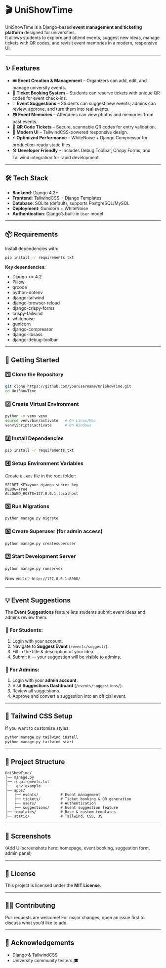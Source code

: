 

# 🎬 UniShowTime

UniShowTime is a Django-based **event management and ticketing platform** designed for universities.  
It allows students to explore and attend events, suggest new ideas, manage tickets with QR codes, and revisit event memories in a modern, responsive UI.  

---

## ✨ Features

- 🎟️ **Event Creation & Management** – Organizers can add, edit, and manage university events.  
- 👥 **Ticket Booking System** – Students can reserve tickets with unique QR codes for event check-ins.  
- 💡 **Event Suggestions** – Students can suggest new events; admins can review, approve, and turn them into real events.  
- 📷 **Event Memories** – Attendees can view photos and memories from past events.  
- 🔑 **QR Code Tickets** – Secure, scannable QR codes for entry validation.  
- 🎨 **Modern UI** – TailwindCSS-powered responsive design.  
- ⚡ **Optimized Performance** – WhiteNoise + Django Compressor for production-ready static files.  
- 🛠️ **Developer Friendly** – Includes Debug Toolbar, Crispy Forms, and Tailwind integration for rapid development.  

---

## 🛠️ Tech Stack

- **Backend**: Django 4.2+  
- **Frontend**: TailwindCSS + Django Templates  
- **Database**: SQLite (default), supports PostgreSQL/MySQL  
- **Deployment**: Gunicorn + WhiteNoise  
- **Authentication**: Django’s built-in `User` model  

---

## 📦 Requirements

Install dependencies with:

```bash
pip install -r requirements.txt
````

**Key dependencies:**

* Django >= 4.2
* Pillow
* qrcode
* python-dotenv
* django-tailwind
* django-browser-reload
* django-crispy-forms
* crispy-tailwind
* whitenoise
* gunicorn
* django-compressor
* django-libsass
* django-debug-toolbar

---

## 🚀 Getting Started

### 1️⃣ Clone the Repository

```bash
git clone https://github.com/yourusername/UniShowTime.git
cd UniShowTime
```

### 2️⃣ Create Virtual Environment

```bash
python -m venv venv
source venv/bin/activate   # On Linux/Mac
venv\Scripts\activate      # On Windows
```

### 3️⃣ Install Dependencies

```bash
pip install -r requirements.txt
```

### 4️⃣ Setup Environment Variables

Create a `.env` file in the root folder:

```
SECRET_KEY=your_django_secret_key
DEBUG=True
ALLOWED_HOSTS=127.0.0.1,localhost
```

### 5️⃣ Run Migrations

```bash
python manage.py migrate
```

### 6️⃣ Create Superuser (for admin access)

```bash
python manage.py createsuperuser
```

### 7️⃣ Start Development Server

```bash
python manage.py runserver
```

Now visit 👉 `http://127.0.0.1:8000/`

---

## 💡 Event Suggestions

The **Event Suggestions** feature lets students submit event ideas and admins review them.

### 🔹 For Students:

1. Login with your account.
2. Navigate to **Suggest Event** (`/events/suggest/`).
3. Fill in the title & description of your idea.
4. Submit it — your suggestion will be visible to admins.

### 🔹 For Admins:

1. Login with your **admin account**.
2. Visit **Suggestions Dashboard** (`/events/suggestions/`).
3. Review all suggestions.
4. Approve and convert a suggestion into an official event.

---

## 🎨 Tailwind CSS Setup

If you want to customize styles:

```bash
python manage.py tailwind install
python manage.py tailwind start
```

---

## 📂 Project Structure

```
UniShowTime/
│── manage.py
│── requirements.txt
│── .env.example
│── apps/
│   ├── events/          # Event management
│   ├── tickets/         # Ticket booking & QR generation
│   ├── users/           # Authentication
│   ├── suggestions/     # Event suggestion feature
│── templates/           # Base & custom templates
│── static/              # Tailwind, CSS, JS
```

---

## 📸 Screenshots

(Add UI screenshots here: homepage, event booking, suggestion form, admin panel)

---

## 📝 License

This project is licensed under the **MIT License**.

---

## 👨‍💻 Contributing

Pull requests are welcome! For major changes, open an issue first to discuss what you’d like to add.

---

## 🙌 Acknowledgements

* Django & TailwindCSS
* University community testers 🎓

```

